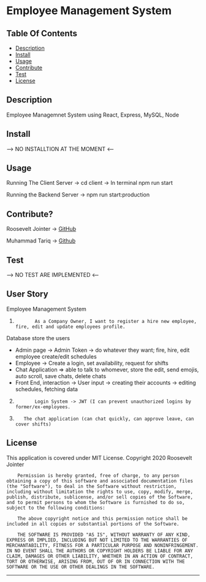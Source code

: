 # Employee Management System

## Table Of Contents
<!-- click each bullet to move to the associated section -->
* [Description](#description)
* [Install](#install)
* [Usage](#usage)
* [Contribute](#contribute)
* [Test](#test)
* [License](#license)

## Description

Employee Managemnet System using React, Express, MySQL, Node

## Install

--> NO INSTALLTION AT THE MOMENT <--

## Usage

Running The Client Server
-> cd client
-> In terminal npm run start

Running the Backend Server 
-> npm run start:production


## Contribute?

Roosevelt Jointer -> [GitHub](https://github.com/rjointer2)

Muhammad Tariq -> [Github](https://github.com/mmtariqk)


## Test

--> NO TEST ARE IMPLEMENTED <--


## User Story

Employee Management System
1.            As a Company Owner, I want to register a hire new employee, fire, edit and update employees profile.
Database store the users
- Admin page -> Admin Token -> do whatever they want; fire, hire, edit employee
   create/edit schedules
- Employee -> Create a login, set availability, request for shifts
- Chat Application => able to talk to whomever, store the edit, send emojis,
   auto scroll, save chats, delete chats
- Front End, interaction -> User input -> creating their accounts ->
   editing schedules, fetching data
2.            Login System -> JWT (I can prevent unauthorized logins by former/ex-employees.
3.        The chat application (can chat quickly, can approve leave, can cover shifts)

## License

This application is covered under MIT License.
Copyright 2020 Roosevelt Jointer
       
        Permission is hereby granted, free of charge, to any person obtaining a copy of this software and associated documentation files (the "Software"), to deal in the Software without restriction, including without limitation the rights to use, copy, modify, merge, publish, distribute, sublicense, and/or sell copies of the Software, and to permit persons to whom the Software is furnished to do so, subject to the following conditions:
        
        The above copyright notice and this permission notice shall be included in all copies or substantial portions of the Software.
        
        THE SOFTWARE IS PROVIDED "AS IS", WITHOUT WARRANTY OF ANY KIND, EXPRESS OR IMPLIED, INCLUDING BUT NOT LIMITED TO THE WARRANTIES OF MERCHANTABILITY, FITNESS FOR A PARTICULAR PURPOSE AND NONINFRINGEMENT. IN NO EVENT SHALL THE AUTHORS OR COPYRIGHT HOLDERS BE LIABLE FOR ANY CLAIM, DAMAGES OR OTHER LIABILITY, WHETHER IN AN ACTION OF CONTRACT, TORT OR OTHERWISE, ARISING FROM, OUT OF OR IN CONNECTION WITH THE SOFTWARE OR THE USE OR OTHER DEALINGS IN THE SOFTWARE.

-------------------------------------------